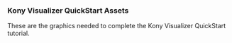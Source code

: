 ### Kony Visualizer QuickStart Assets
These are the graphics needed to complete the Kony Visualizer QuickStart tutorial.
